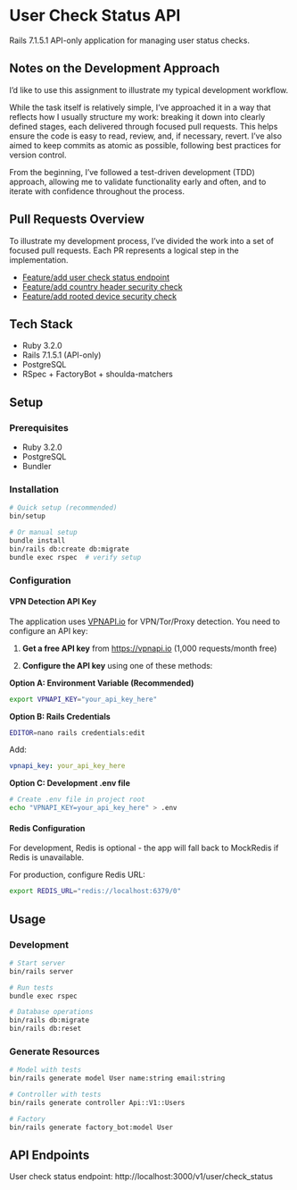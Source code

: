 # User Check Status API

Rails 7.1.5.1 API-only application for managing user status checks.

## Notes on the Development Approach

I’d like to use this assignment to illustrate my typical development workflow.

While the task itself is relatively simple, I’ve approached it in a way that reflects how I usually structure my work: breaking it down into clearly defined stages, each delivered through focused pull requests. This helps ensure the code is easy to read, review, and, if necessary, revert. I’ve also aimed to keep commits as atomic as possible, following best practices for version control.

From the beginning, I’ve followed a test-driven development (TDD) approach, allowing me to validate functionality early and often, and to iterate with confidence throughout the process.

## Pull Requests Overview

To illustrate my development process, I’ve divided the work into a set of focused pull requests. Each PR represents a logical step in the implementation.

- [Feature/add user check status endpoint](https://github.com/develaper/user_check_status_api/pull/1)
- [Feature/add country header security check](https://github.com/develaper/user_check_status_api/pull/2)
- [Feature/add rooted device security check](https://github.com/develaper/user_check_status_api/pull/3)



## Tech Stack

- Ruby 3.2.0
- Rails 7.1.5.1 (API-only)
- PostgreSQL
- RSpec + FactoryBot + shoulda-matchers

## Setup

### Prerequisites
- Ruby 3.2.0
- PostgreSQL
- Bundler

### Installation
```bash
# Quick setup (recommended)
bin/setup

# Or manual setup
bundle install
bin/rails db:create db:migrate
bundle exec rspec  # verify setup
```
### Configuration

#### VPN Detection API Key

The application uses [VPNAPI.io](https://vpnapi.io) for VPN/Tor/Proxy detection. You need to configure an API key:

1. **Get a free API key** from https://vpnapi.io (1,000 requests/month free)

2. **Configure the API key** using one of these methods:

**Option A: Environment Variable (Recommended)**
```bash
export VPNAPI_KEY="your_api_key_here"
```

**Option B: Rails Credentials**
```bash
EDITOR=nano rails credentials:edit
```
Add:
```yaml
vpnapi_key: your_api_key_here
```

**Option C: Development .env file**
```bash
# Create .env file in project root
echo "VPNAPI_KEY=your_api_key_here" > .env
```

#### Redis Configuration

For development, Redis is optional - the app will fall back to MockRedis if Redis is unavailable.

For production, configure Redis URL:
```bash
export REDIS_URL="redis://localhost:6379/0"
```

## Usage

### Development
```bash
# Start server
bin/rails server

# Run tests
bundle exec rspec

# Database operations
bin/rails db:migrate
bin/rails db:reset
```

### Generate Resources
```bash
# Model with tests
bin/rails generate model User name:string email:string

# Controller with tests  
bin/rails generate controller Api::V1::Users

# Factory
bin/rails generate factory_bot:model User
```

## API Endpoints

User check status endpoint: http://localhost:3000/v1/user/check_status

